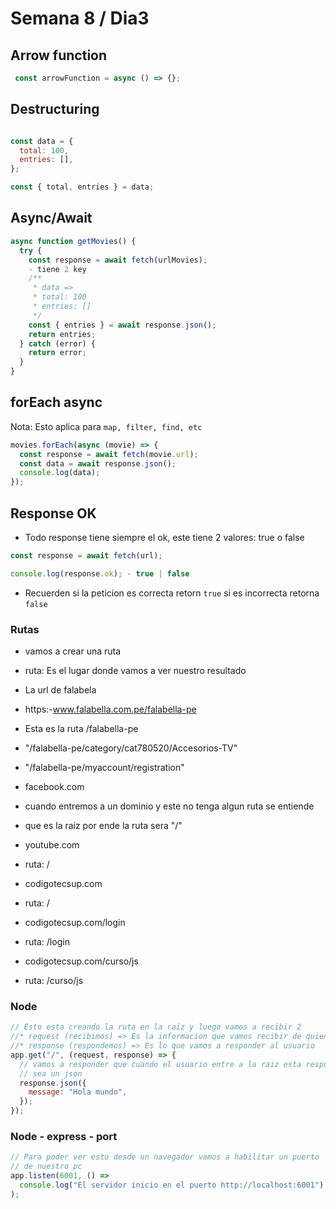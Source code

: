 # Semana 8 / Dia3

## Arrow function

```js
 const arrowFunction = async () => {};
```

## Destructuring

```js

const data = {
  total: 100,
  entries: [],
};

const { total, entries } = data;
```

## Async/Await

```js
async function getMovies() {
  try {
    const response = await fetch(urlMovies);
    - tiene 2 key
    /**
     * data =>
     * total: 100
     * entries: []
     */
    const { entries } = await response.json();
    return entries;
  } catch (error) {
    return error;
  }
}
```

## forEach async

Nota: Esto aplica para ```map, filter, find, etc```

```js
movies.forEach(async (movie) => {
  const response = await fetch(movie.url);
  const data = await response.json();
  console.log(data);
});

```

## Response OK

- Todo response tiene siempre el ok, este tiene 2 valores: true o false

```js
const response = await fetch(url);

console.log(response.ok); - true | false
```

- Recuerden si la peticion es correcta retorn ```true``` si es incorrecta retorna ```false```

### Rutas 

- vamos a crear una ruta
- ruta: Es el lugar donde vamos a ver nuestro resultado
- La url de falabela
- https:-www.falabella.com.pe/falabella-pe
- Esta es la ruta /falabella-pe
- "/falabella-pe/category/cat780520/Accesorios-TV"
- "/falabella-pe/myaccount/registration"

- facebook.com
- cuando entremos a un dominio y este no tenga algun ruta se entiende
- que es la raiz por ende la ruta sera "/"

- youtube.com
- ruta: /

- codigotecsup.com
- ruta: /

- codigotecsup.com/login
- ruta: /login

- codigotecsup.com/curso/js
- ruta: /curso/js

### Node

```js
// Esto esta creando la ruta en la raiz y luego vamos a recibir 2
//* request (recibimos) => Es la informacion que vamos recibir de quien haga la peticion
//* response (respondemos) => Es lo que vamos a responder al usuario
app.get("/", (request, response) => {
  // vamos a responder que cuando el usuario entre a la raiz esta respuesta
  // sea un json
  response.json({
    message: "Hola mundo",
  });
});
```

### Node - express - port

```js
// Para poder ver esto desde un navegador vamos a habilitar un puerto
// de nuestro pc
app.listen(6001, () =>
  console.log("El servidor inicio en el puerto http://localhost:6001")
);
```
